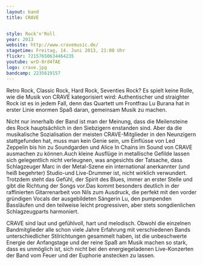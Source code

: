 ```yaml
---
layout: band
title: CRAVE


style: Rock'n'Roll
year: 2013
website: http://www.cravemusic.de/
stagetime: Freitag, 14. Juni 2013, 21:00 Uhr
flickr: 72157650634464235
youtube: wrD-8rd4fAE
logo: crave.jpg
bandcamp: 2235619157
---
```

Retro Rock, Classic Rock, Hard Rock, Seventies Rock? Es spielt keine Rolle, wie die Musik von CRAVE kategorisiert wird: Authentischer und straighter Rock ist es in jedem Fall, denn das Quartett um Frontfrau Lu Burana hat in erster Linie enormen Spaß daran, gemeinsam Musik zu machen.


Nicht nur innerhalb der Band ist man der Meinung, dass die Meilensteine des Rock hauptsächlich in den Siebzigern enstanden sind. Aber da die musikalische Sozialisation der meisten CRAVE-Mitglieder in den Neunzigern stattgefunden hat, muss man kein Genie sein, um Einflüsse von Led Zeppelin bis hin zu Soundgarden und Alice In Chains im Sound von CRAVE ausmachen zu können.Auch kleine Ausflüge in metallische Gefilde lassen sich gelegentlich nicht verleugnen, was angesichts der Tatsache, dass Schlagzeuger Marc in der Metal-Szene ein international anerkannter (und heiß begehrter) Studio-und Live-Drummer ist, nicht wirklich verwundert. Trotzdem steht das Gefühl, der Spirit des Blues, immer an erster Stelle und gibt die Richtung der Songs vor.Das kommt besonders deutlich in der raffinierten Gitarrenarbeit von Nils zum Ausdruck, die perfekt mit den vorder gründigen Vocals der ausgebildeten Sängerin Lu, den pumpenden Bassläufen und den teilweise leicht progressiven, aber stets songdienlichen Schlagzeugparts harmoniert.


CRAVE sind laut und gefühlvoll, hart und melodisch. Obwohl die einzelnen Bandmitglieder alle schon viele Jahre Erfahrung mit verschiedenen Bands unterschiedlicher Stilrichtungen gesammelt haben, ist die unbeschwerte Energie der Anfangstage und der reine Spaß am Musik machen so stark, dass es unmöglich ist, sich nicht bei den energiegeladenen Live-Konzerten der Band vom Feuer und der Euphorie anstecken zu lassen.
